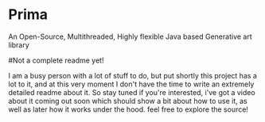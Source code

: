 # Prima
An Open-Source, Multithreaded, Highly flexible Java based Generative art library

#Not a complete readme yet!

I am a busy person with a lot of stuff to do, but put shortly this project has a lot to it, and at this very moment I don't have the time to write an extremely detailed readme about it. So stay tuned if you're interested, i've got a video about it coming out soon which should show a bit about how to use it, as well as later how it works under the hood. feel free to explore the source!

